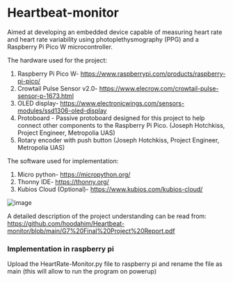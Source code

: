 # Heartbeat-monitor
Aimed at developing an embedded device capable of measuring heart rate and heart rate variability using photoplethysmography (PPG) and a Raspberry Pi Pico W microcontroller. 

The hardware used for the project: 
1.	Raspberry Pi Pico W- https://www.raspberrypi.com/products/raspberry-pi-pico/
2.	Crowtail Pulse Sensor v2.0- https://www.elecrow.com/crowtail-pulse-sensor-p-1673.html
3.	OLED display- https://www.electronicwings.com/sensors-modules/ssd1306-oled-display
4.	Protoboard - Passive protoboard designed for this project to help connect other components to the Raspberry Pi Pico. (Joseph Hotchkiss, Project Engineer, Metropolia UAS)
5.	Rotary encoder with push button (Joseph Hotchkiss, Project Engineer, Metropolia UAS)

The software used for implementation:
1.	Micro python- https://micropython.org/
2.	Thonny IDE- https://thonny.org/
3.	Kubios Cloud (Optional)- https://www.kubios.com/kubios-cloud/

![image](https://github.com/hoodahim/Heartbeat-monitor/assets/111939973/9cf40e36-cb70-4bba-a943-2dd269ba38b4)


A detailed description of the project understanding can be read from:
https://github.com/hoodahim/Heartbeat-monitor/blob/main/G7%20Final%20Project%20Report.pdf


### Implementation in raspberry pi 

Upload the HeartRate-Monitor.py file to raspberry pi and rename the file as main (this will allow to run the program on powerup)
